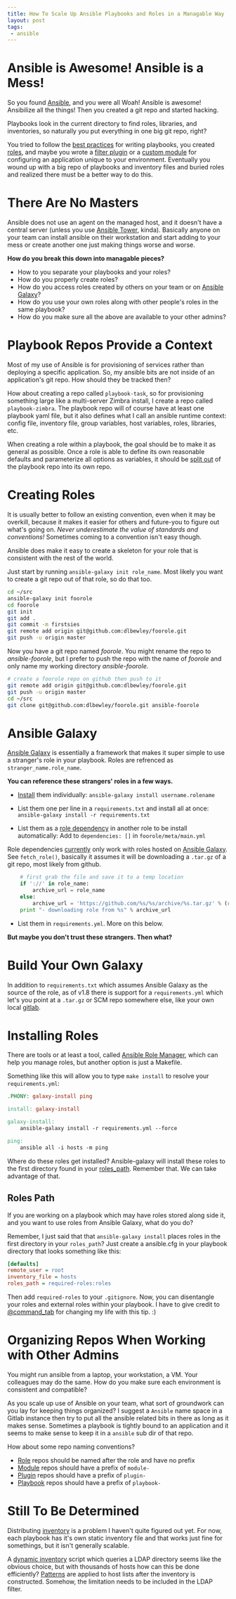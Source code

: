 ```yaml
---
title: How To Scale Up Ansible Playbooks and Roles in a Managable Way
layout: post
tags:
 - ansible
---
```


# Ansible is Awesome! Ansible is a Mess! #

So you found [Ansible](http://www.ansible.com), and you were all Woah! Ansible is awesome! Ansibilize all the things! Then you created a git repo and started hacking.

Playbooks look in the current directory to find roles, libraries, and inventories, so naturally you put everything in one big git repo, right?

You tried to follow the [best practices](http://docs.ansible.com/playbooks_best_practices.html) for writing playbooks, you created [roles](http://docs.ansible.com/playbooks_roles.html), and maybe you wrote a [filter plugin](http://docs.ansible.com/developing_plugins.html) or a [custom module](http://docs.ansible.com/developing_modules.html) for configuring an application unique to your environment. Eventually you wound up with a big repo of playbooks and inventory files and buried roles and realized there must be a better way to do this.

# There Are No Masters #

Ansible does not use an agent on the managed host, and it doesn't have a central server (unless you use [Ansible Tower](http://docs.ansible.com/tower.html), kinda). Basically anyone on your team can install ansible on their workstation and start adding to your mess or create another one just making things worse and worse.

**How do you break this down into managable pieces?**

- How to you separate your playbooks and your roles?
- How do you properly create roles?
- How do you access roles created by others on your team or on [Ansible Galaxy](http://galaxy.ansible.com/)?
- How do you use your own roles along with other people's roles in the same playbook?
- How do you make sure all the above are available to your other admins?

# Playbook Repos Provide a Context #

Most of my use of Ansible is for provisioning of services rather than deploying a specific application. So, my ansible bits are not inside of an application's git repo. How should they be tracked then?

How about creating a repo called `playbook-task`, so for provisioning something large like a multi-server Zimbra install, I create a repo called `playbook-zimbra`. The playbook repo will of course have at least one playbook yaml file, but it also defines what I call an ansible runtime context: config file, inventory file, group variables, host variables, roles, libraries, etc.

When creating a role within a playbook, the goal should be to make it as general as possible. Once a role is able to define its own reasonable defaults and parameterize all options as variables, it should be [split out](http://guifreelife.com/blog/2015/03/15/Split-Ansible-Git-Repo-and-Retain-Commit-History/) of the playbook repo into its own repo.

# Creating Roles #

It is usually better to follow an existing convention, even when it may be overkill, because it makes it easier for others and future-you to figure out what's going on. _Never underestimate the value of standards and conventions!_ Sometimes coming to a convention isn't easy though. 

Ansible does make it easy to create a skeleton for your role that is consistent with the rest of the world. 

Just start by running `ansible-galaxy init role_name`. Most likely you want to create a git repo out of that role, so do that too.

```bash
cd ~/src
ansible-galaxy init foorole
cd foorole
git init
git add .
git commit -m firstsies
git remote add origin git@github.com:dlbewley/foorole.git
git push -u origin master
```

Now you have a git repo named _foorole_. You might rename the repo to _ansible-foorole_, but I prefer to push the repo with the name of _foorole_ and only name my working directory _ansible-foorole_.

```bash
# create a foorole repo on github then push to it
git remote add origin git@github.com:dlbewley/foorole.git
git push -u origin master
cd ~/src
git clone git@github.com:dlbewley/foorole.git ansible-foorole
```

# Ansible Galaxy #

[Ansible Galaxy](http://galaxy.ansible.com/) is essentially a framework that makes it super simple to use a stranger's role in your playbook. Roles are refrenced as `stranger_name.role_name`.

**You can reference these strangers' roles in a few ways.**

- [Install](http://docs.ansible.com/galaxy.html#installing-roles) them individually:
 `ansible-galaxy install username.rolename`

- List them one per line in a `requirements.txt` and install all at once:
 `ansible-galaxy install -r requirements.txt`

- List them as a [role dependency](http://docs.ansible.com/playbooks_roles.html#role-dependencies) in another role to be install automatically:
  Add to `dependencies: []` in `foorole/meta/main.yml`

Role dependencies [currently](https://github.com/ansible/ansible/blob/devel/bin/ansible-galaxy) only work with roles hosted on [Ansible Galaxy](http://galaxy.ansible.com). See `fetch_role()`, basically it assumes it will be downloading a `.tar.gz` of a git repo, most likely from github.

```python
    # first grab the file and save it to a temp location
    if '://' in role_name:
        archive_url = role_name
    else: 
        archive_url = 'https://github.com/%s/%s/archive/%s.tar.gz' % (role_data["github_user"], role_data["github_repo"], target)
    print "- downloading role from %s" % archive_url
```

- List them in `requirements.yml`. More on this below.

**But maybe you don't trust these strangers. Then what?**

# Build Your Own Galaxy # 

In addition to `requirements.txt` which assumes Ansible Galaxy as the source of the role, as of v1.8 there is support for a `requirements.yml` which let's you point at a `.tar.gz` or SCM repo somewhere else, like your own local [gitlab](https://about.gitlab.com/).

# Installing Roles #

There are tools or at least a tool, called [Ansible Role Manager](http://mirskytech.github.io/ansible-role-manager/), which can help you manage roles, but another option is just a Makefile.

Something like this will allow you to type `make install` to resolve your `requirements.yml`:

```makefile
.PHONY: galaxy-install ping

install: galaxy-install

galaxy-install:
	ansible-galaxy install -r requirements.yml --force

ping:
	ansible all -i hosts -m ping
```

Where do these roles get installed? Ansible-galaxy will install these roles to the first directory found in your [roles_path](http://docs.ansible.com/intro_configuration.html#roles-path). Remember that. We can take advantage of that.

## Roles Path ##

If you are working on a playbook which may have roles stored along side it, and you want to use roles from Ansible Galaxy, what do you do?

Remember, I just said that that `ansible-galaxy install` places roles in the first directory in your `roles_path`? Just create a ansible.cfg in your playbook directory that looks something like this:

```ini
[defaults]
remote_user = root
inventory_file = hosts
roles_path = required-roles:roles
```

Then add `required-roles` to your `.gitignore`. Now, you can disentangle your roles and external roles within your playbook. I have to give credit to [@command_tab](https://twitter.com/command_tab) for changing my life with this tip. :)

# Organizing Repos When Working with Other Admins #

You might run ansible from a laptop, your workstation, a VM. Your colleagues may do the same. How do you make sure each environment is consistent and compatible?

As you scale up use of Ansible on your team, what sort of groundwork can you lay for keeping things organized? 
I suggest a `Ansible` name space in a Gitlab instance then try to put all the ansible related bits in there as long as it makes sense. Sometimes a playbook is tightly bound to an application and it seems to make sense to keep it in a `ansible` sub dir of that repo.

How about some repo naming conventions? 

- [Role](http://docs.ansible.com/playbooks_roles.html) repos should be named after the role and have no prefix
- [Module](http://docs.ansible.com/developing_modules.html) repos should have a prefix of `module-`
- [Plugin](http://docs.ansible.com/developing_plugins.html) repos should have a prefix of `plugin-`
- [Playbook](http://docs.ansible.com/playbooks.html) repos should have a prefix of `playbook-`

# Still To Be Determined #

Distributing [inventory](http://docs.ansible.com/intro_inventory.html) is a problem I haven't quite figured out yet. For now, each playbook has it's own static inventory file and that works just fine for somethings, but it isn't generally scalable.

A [dynamic inventory](http://docs.ansible.com/intro_dynamic_inventory.html) script which queries a LDAP directory seems like the obvious choice, but with thousands of hosts how can this be done efficiently? [Patterns](http://docs.ansible.com/intro_patterns.html) are applied to host lists after the inventory is constructed. Somehow, the limitation needs to be included in the LDAP filter.
